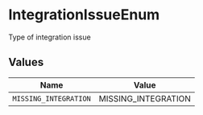 # IntegrationIssueEnum

Type of integration issue


## Values

| Name                  | Value                 |
| --------------------- | --------------------- |
| `MISSING_INTEGRATION` | MISSING_INTEGRATION   |